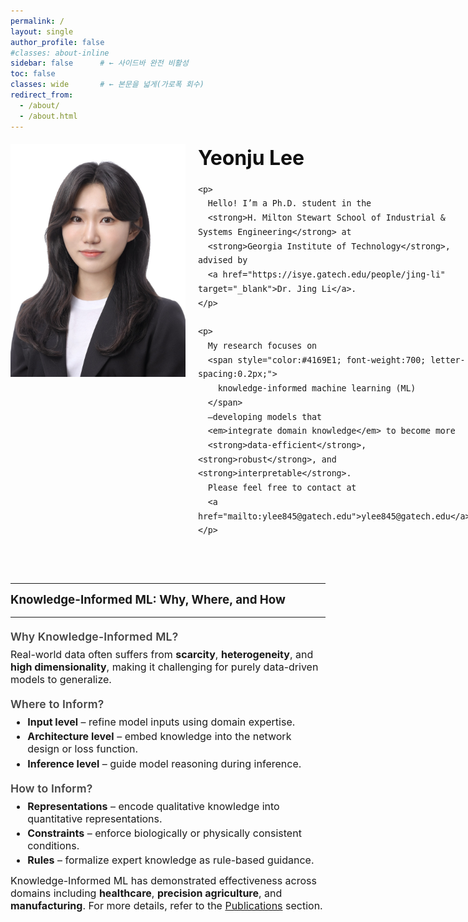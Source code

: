 ```yaml
---
permalink: /
layout: single
author_profile: false
#classes: about-inline
sidebar: false      # ← 사이드바 완전 비활성
toc: false
classes: wide       # ← 본문을 넓게(가로폭 회수)
redirect_from: 
  - /about/
  - /about.html
---
```

<!-- About hero: 사진 왼쪽, 텍스트 오른쪽 (깔끔·세련) -->
<style>
@import url('https://fonts.googleapis.com/css2?family=Inter:wght@300;400;600;800&display=swap');

:root{
  --brand:#3b5bdb;
  --line:#e9e9ee;
}

/* 페이지 폭 정상화 (가로 스크롤/튐 방지) */
.about-inline .page__content {
  max-width: none; !important;      /* 필요시 1100~1320 조절 */
  margin: 0 auto;
  width: 100% !important;            /* ← 180% 제거 */
  #padding: 0 .75rem !important;
  font-family: 'Inter', system-ui, -apple-system, 'Segoe UI', Roboto, Arial, sans-serif;
  color: #333;
  font-weight: 300;
  line-height: 1.45;                 /* 줄간격 적당히 타이트 */
}

.sidebar, .page__sidebar {display:none !important;}
.page__content {float:none !important; width:100% !important;}
@import url('https://fonts.googleapis.com/css2?family=Inter:wght@300;400;600;800&display=swap');

:root{
  --brand:#3b5bdb;
  --line:#e9e9ee;
  --sidebar-w: 280px;
}

/* 사이드바 끄고 본문을 100%로 */
.sidebar, .page__sidebar { display:none !important; }
.page__content { float:none !important; width:100% !important; }

/* 페이지 기본 타이포 */
.page__content {
  max-width: none !important;
  margin: 0 auto;
  width: 100% !important;
  font-family: 'Inter', system-ui, -apple-system, 'Segoe UI', Roboto, Arial, sans-serif;
  color:#333; font-weight:300; line-height:1.45;
}

/* Intro: 사진 | 텍스트 2열 */
.intro{
  display:grid !important;
  grid-template-columns: 280px 1fr;           /* ← 2열 */
  grid-template-areas:
    "photo title"
    "photo lead"
    "photo about"
    "full  full";
  column-gap: 1.25rem;
  row-gap: .6rem;
  margin: 1.2rem 0 1.8rem;
  align-items:start;
}

.intro__img{
  grid-area: photo;
  width: 100%;
  border-radius: 0;
  object-fit: cover;
}

.intro__body {
  font-family: "Inter", "Helvetica Neue", Arial, sans-serif;
  font-size: 0.98rem;          /* 살짝 작게 (기존 1rem → 0.98rem) */
  line-height: 1.45;           /* 줄 간격 약간 촘촘하게 */
  letter-spacing: -0.1px;      /* 살짝 좁혀서 정돈된 느낌 */
  color: var(--text);
  max-width: 600px;
}
.intro__title{ grid-area:title; margin:0 0 .4rem; font-size:2rem; font-weight:700; color:#111; }
.intro__lead { grid-area:lead;  margin:0 0 .6rem; font-size:1rem; color:#2f2f2f; }
.aboutme     { grid-area:about; font-size:1rem; margin-top:.1rem; }
.about-sections{ grid-area:full; margin-top:.15rem; font-size:1rem; }

.intro__title,
.intro__lead,
.aboutme,
.about-sections {
  text-align: unset;     /* 기본 정렬로 되돌림 (보통 왼쪽) */
}

/* 반응형: 1열 스택 */

@media (max-width:880px){
  .intro{
    grid-template-columns:1fr;
    grid-template-areas:
      "photo" "title" "lead" "about" "full";
    text-align: unset !important;
  }
  .intro__img{ width:90%; justify-self:center; }
  .intro__title,
  .intro__lead,
  .aboutme,
  .about-sections {
    text-align: unset !important;
  }
}
.about-sections h3 {
  margin-top: 0.6rem;   /* 위쪽 간격 줄이기 */
  margin-bottom: 0.2rem; /* 아래쪽 간격 줄이기 */
}

h4 {
  color: #444444;        /* 진회색 */
  font-weight: 600;      /* 볼드 강조 */
  font-size: 1.1rem;    /* 약간 크게 */
  letter-spacing: 0.15px;
  margin-top: 1.2rem;
  margin-bottom: 0.4rem;
  line-height: 1.3;
}

.about-sections p {
  margin-top: 0;
  margin-bottom: 0.3rem;
  font-size: 1rem; 
}

.about-sections ul {
  margin-top: 0.3rem;
  margin-bottom: 0.8rem; /* 리스트와 다음 섹션 간격 살짝만 */
  font-size: 1rem; 
}

.about-sections li {
  margin-bottom: 0.2rem; /* 리스트 내부 항목 간 간격 */
}
  
</style>

<div class="intro">
  <img class="intro__img" src="/images/prof_headshot7.jpg" alt="Yeonju Lee Portrait">

  <div class="intro__body">
    <h2 class="intro__title">Yeonju Lee</h2>

    <p>
      Hello! I’m a Ph.D. student in the 
      <strong>H. Milton Stewart School of Industrial & Systems Engineering</strong> at 
      <strong>Georgia Institute of Technology</strong>, advised by 
      <a href="https://isye.gatech.edu/people/jing-li" target="_blank">Dr. Jing Li</a>.
    </p>

    <p>
      My research focuses on 
      <span style="color:#4169E1; font-weight:700; letter-spacing:0.2px;">
        knowledge-informed machine learning (ML)
      </span>
      —developing models that 
      <em>integrate domain knowledge</em> to become more 
      <strong>data-efficient</strong>, <strong>robust</strong>, and <strong>interpretable</strong>. 
      Please feel free to contact at 
      <a href="mailto:ylee845@gatech.edu">ylee845@gatech.edu</a>.
    </p>
  </div>
</div>

<hr>
<section class="about-sections">
  <h3>Knowledge-Informed ML: <span class="accent">Why, Where, and How</span></h3>
  <hr class="section-divider">

  <h4>Why Knowledge-Informed ML?</h4>
  <p>
    Real-world data often suffers from <strong>scarcity</strong>, <strong>heterogeneity</strong>, 
    and <strong>high dimensionality</strong>, making it challenging for purely data-driven models to generalize.
  </p>

  <h4>Where to Inform?</h4>
  <ul class="styled-list">
    <li><strong>Input level</strong> – refine model inputs using domain expertise.</li>
    <li><strong>Architecture level</strong> – embed knowledge into the network design or loss function.</li>
    <li><strong>Inference level</strong> – guide model reasoning during inference.</li>
  </ul>

  <h4>How to Inform?</h4>
  <ul class="styled-list">
    <li><strong>Representations</strong> – encode qualitative knowledge into quantitative representations.</li>
    <li><strong>Constraints</strong> – enforce biologically or physically consistent conditions.</li>
    <li><strong>Rules</strong> – formalize expert knowledge as rule-based guidance.</li>
  </ul>

  <p>
    Knowledge-Informed ML has demonstrated effectiveness across domains including 
    <strong>healthcare</strong>, <strong>precision agriculture</strong>, and <strong>manufacturing</strong>.  
    For more details, refer to the <a href="/publications">Publications</a> section.
  </p>
</section>

